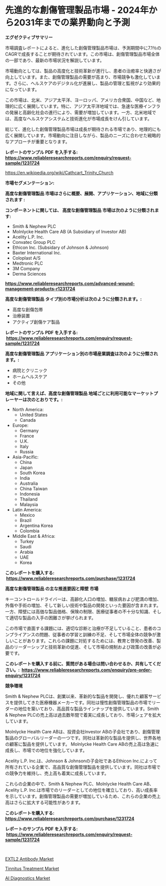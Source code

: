 <p><h1>先進的な創傷管理製品市場 - 2024年から2031年までの業界動向と予測</h1></p><p><strong>エグゼクティブサマリー</strong></p>
<p><p>市場調査レポートによると、進化した創傷管理製品市場は、予測期間中に7.1％のCAGRで成長することが期待されています。この市場は、創傷管理製品市場全体の一部であり、最新の市場状況を解説しています。</p><p>市場動向としては、製品の高度化と技術革新が進行し、患者の治癒率と快適さが向上しています。また、創傷管理製品の需要が高まり、市場競争も激化しています。さらに、ヘルスケアのデジタル化が進展し、製品の管理と監視がより効果的になっています。</p><p>この市場は、北米、アジア太平洋、ヨーロッパ、アメリカ合衆国、中国など、地理的に広く展開しています。特に、アジア太平洋地域では、急速な医療インフラの発展と高齢化社会の進行により、需要が増加しています。一方、北米地域では、高度なヘルスケアシステムと技術進化が市場成長をけん引しています。</p><p>総じて、進化した創傷管理製品市場は成長が期待される市場であり、地理的にも広く展開しています。市場動向に注目しながら、製品のニーズに合わせた戦略的なアプローチが重要となります。</p></p>
<p><strong>レポートのサンプル PDF を入手する: <a href="https://www.reliableresearchreports.com/enquiry/request-sample/1231724">https://www.reliableresearchreports.com/enquiry/request-sample/1231724</a></strong></p>
<p><a href="https://en.wikipedia.org/wiki/Cathcart_Trinity_Church">https://en.wikipedia.org/wiki/Cathcart_Trinity_Church</a></p>
<p><strong>市場セグメンテーション:</strong></p>
<p><strong> 高度な創傷管理製品 市場はさらに概要、展開、アプリケーション、地域に分類されます :</strong></p>
<p><strong>コンポーネントに関しては、 高度な創傷管理製品 市場は次のように分類されます: &nbsp;</strong></p>
<p><ul><li>Smith & Nephew PLC</li><li>Molnlycke Health Care AB (A Subsidiary of Investor AB)</li><li>Acelity L.P. Inc.</li><li>Convatec Group PLC</li><li>Ethicon Inc. (Subsidary of Johnson & Johnson)</li><li>Baxter International Inc.</li><li>Coloplast A/S</li><li>Medtronic PLC</li><li>3M Company</li><li>Derma Sciences</li></ul></p>
<p><strong><a href="https://www.reliableresearchreports.com/advanced-wound-management-products-r1231724">https://www.reliableresearchreports.com/advanced-wound-management-products-r1231724</a></strong></p>
<p><strong> 高度な創傷管理製品 タイプ別の市場分析は次のように分類されます。:</strong></p>
<p><ul><li>高度な創傷包帯</li><li>治療装置</li><li>アクティブ創傷ケア製品</li></ul></p>
<p><strong>レポートのサンプル PDF を入手する: &nbsp;<a href="https://www.reliableresearchreports.com/enquiry/request-sample/1231724">https://www.reliableresearchreports.com/enquiry/request-sample/1231724</a></strong></p>
<p><strong> 高度な創傷管理製品 アプリケーション別の市場産業調査は次のように分類されます。:</strong></p>
<p><ul><li>病院とクリニック</li><li>ホームヘルスケア</li><li>その他</li></ul></p>
<p><strong>地域に関して言えば、高度な創傷管理製品 地域ごとに利用可能なマーケットプレーヤーは次のとおりです。:</strong></p>
<p><ul>
    <li>
        North America:
        <ul>
            <li>United States</li>
            <li>Canada</li>
        </ul>
    </li>
    <li>
        Europe:
        <ul>
            <li>Germany</li>
            <li>France</li>
            <li>U.K.</li>
            <li>Italy</li>
            <li>Russia</li>
        </ul>
    </li>
    <li>
        Asia-Pacific:
        <ul>
            <li>China</li>
            <li>Japan</li>
            <li>South Korea</li>
            <li>India</li>
            <li>Australia</li>
            <li>China Taiwan</li>
            <li>Indonesia</li>
            <li>Thailand</li>
            <li>Malaysia</li>
        </ul>
    </li>
    <li>
        Latin America:
        <ul>
            <li>Mexico</li>
            <li>Brazil</li>
            <li>Argentina Korea</li>
            <li>Colombia</li>
        </ul>
    </li>
    <li>
        Middle East & Africa:
        <ul>
            <li>Turkey</li>
            <li>Saudi</li>
            <li>Arabia</li>
            <li>UAE</li>
            <li>Korea</li>
        </ul>
    </li>
    </ul></p>
<p><strong>このレポートを購入する: &nbsp;<a href="https://www.reliableresearchreports.com/purchase/1231724">https://www.reliableresearchreports.com/purchase/1231724</a></strong></p>
<p><strong>高度な創傷管理製品 の主な推進要因と障壁 市場</strong></p>
<p><p>キーコントロールドライバーは、高齢化人口の増加、糖尿病および肥満の増加、外傷や手術の増加、そして新しい技術や製品の開発といった要因が含まれます。一方、障壁には高価な製品価格、保険の制限、医療従事者の不十分な知識、そして適切な製品の入手の困難さが挙げられます。</p><p>この市場で直面する課題には、適切な診断と治療が不足していること、患者のコンプライアンスの問題、従事者の学習と訓練の不足、そして市場全体の競争が激しいことがあります。これらの課題に対処するためには、教育と啓発の改善、製品のリーダーシップと技術革新の促進、そして市場の規制および政策の改善が必要です。</p></p>
<p><strong>このレポートを購入する前に、質問がある場合は問い合わせるか、共有してください。:&nbsp; <a href="https://www.reliableresearchreports.com/enquiry/pre-order-enquiry/1231724">https://www.reliableresearchreports.com/enquiry/pre-order-enquiry/1231724</a></strong></p>
<p><strong>競争環境</strong></p>
<p><p>Smith & Nephew PLCは、創業以来、革新的な製品を開発し、優れた顧客サービスを提供してきた医療機器メーカーです。同社は慢性創傷管理製品の市場でリーダーの地位を築いており、高品質な製品ラインナップを提供しています。Smith & Nephew PLCの売上高は過去数年間で着実に成長しており、市場シェアを拡大しています。</p><p>Molnlycke Health Care ABは、投資会社Investor ABの子会社であり、創傷管理製品のグローバルリーダーの一つです。同社は革新的な製品を提供し、世界各地の顧客に製品を提供しています。 Molnlycke Health Care ABの売上高は急速に成長し、市場での地位を強化しています。</p><p>Acelity L.P. Inc.は、Johnson & Johnsonの子会社であるEthicon Inc.によって所有されている企業で、高品質な創傷管理製品を提供しています。同社は市場での競争力を維持し、売上高も着実に成長しています。</p><p>これらの企業の中で、Smith & Nephew PLC、Molnlycke Health Care AB、Acelity L.P. Inc.は市場でのリーダーとしての地位を確立しており、高い成長率を示しています。創傷管理製品の需要が増加しているため、これらの企業の売上高はさらに拡大する可能性があります。</p></p>
<p><strong>このレポートを購入する: &nbsp; <a href="https://www.reliableresearchreports.com/purchase/1231724">https://www.reliableresearchreports.com/purchase/1231724</a></strong></p>
<p><strong>レポートのサンプル PDF を入手する: &nbsp;<a href="https://www.reliableresearchreports.com/enquiry/request-sample/1231724">https://www.reliableresearchreports.com/enquiry/request-sample/1231724</a></strong><strong></strong></p>
<p>&nbsp;</p>
<p><p><a href="https://github.com/JermaineCrona2023/Market-Research-Report-List-1/blob/main/extl2-antibody-market.md">EXTL2 Antibody Market</a></p><p><a href="https://github.com/JermaineCrona2023/Market-Research-Report-List-1/blob/main/tinnitus-treatment-market.md">Tinnitus Treatment Market</a></p><p><a href="https://github.com/AlysaLedner2023/Market-Research-Report-List-2/blob/main/ai-diagnostics-market.md">AI Diagnostics Market</a></p></p>